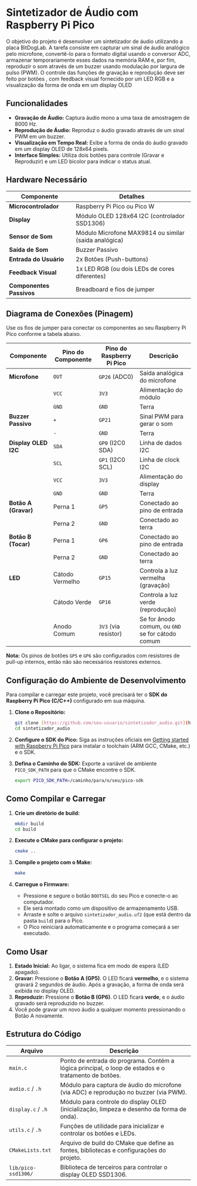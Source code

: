 # Sintetizador de Áudio com Raspberry Pi Pico

O objetivo do projeto é desenvolver um sintetizador de áudio utilizando a placa BitDogLab. A tarefa consiste em capturar um sinal de áudio analógico pelo microfone, convertê-lo para o formato digital usando o conversor ADC, armazenar temporariamente esses dados na memória RAM e, por fim, reproduzir o som através de um buzzer usando modulação por largura de pulso (PWM). O controle das funções de gravação e reprodução deve ser feito por botões , com feedback visual fornecido por um LED RGB  e a visualização da forma de onda em um display OLED

## Funcionalidades

* **Gravação de Áudio:** Captura áudio mono a uma taxa de amostragem de 8000 Hz.
* **Reprodução de Áudio:** Reproduz o áudio gravado através de um sinal PWM em um buzzer.
* **Visualização em Tempo Real:** Exibe a forma de onda do áudio gravado em um display OLED de 128x64 pixels.
* **Interface Simples:** Utiliza dois botões para controle (Gravar e Reproduzir) e um LED bicolor para indicar o status atual.

## Hardware Necessário

| Componente                | Detalhes                                        |
| ------------------------- | ----------------------------------------------- |
| **Microcontrolador** | Raspberry Pi Pico ou Pico W                     |
| **Display** | Módulo OLED 128x64 I2C (controlador SSD1306)    |
| **Sensor de Som** | Módulo Microfone MAX9814 ou similar (saída analógica) |
| **Saída de Som** | Buzzer Passivo                                  |
| **Entrada do Usuário** | 2x Botões (Push-buttons)                        |
| **Feedback Visual** | 1x LED RGB (ou dois LEDs de cores diferentes)   |
| **Componentes Passivos** | Breadboard e fios de jumper                     |

## Diagrama de Conexões (Pinagem)

Use os fios de jumper para conectar os componentes ao seu Raspberry Pi Pico conforme a tabela abaixo.

| Componente          | Pino do Componente | Pino do Raspberry Pi Pico | Descrição                                  |
| ------------------- | ------------------ | ------------------------- | ------------------------------------------ |
| **Microfone** | `OUT`              | `GP26` (ADC0)             | Saída analógica do microfone               |
|                     | `VCC`              | `3V3`                     | Alimentação do módulo                      |
|                     | `GND`              | `GND`                     | Terra                                      |
| **Buzzer Passivo** | `+`                | `GP21`                    | Sinal PWM para gerar o som                 |
|                     | `-`                | `GND`                     | Terra                                      |
| **Display OLED I2C**| `SDA`              | `GP0` (I2C0 SDA)          | Linha de dados I2C                         |
|                     | `SCL`              | `GP1` (I2C0 SCL)          | Linha de clock I2C                         |
|                     | `VCC`              | `3V3`                     | Alimentação do display                     |
|                     | `GND`              | `GND`                     | Terra                                      |
| **Botão A (Gravar)**| Perna 1            | `GP5`                     | Conectado ao pino de entrada               |
|                     | Perna 2            | `GND`                     | Conectado ao terra                         |
| **Botão B (Tocar)** | Perna 1            | `GP6`                     | Conectado ao pino de entrada               |
|                     | Perna 2            | `GND`                     | Conectado ao terra                         |
| **LED** | Cátodo Vermelho    | `GP15`                    | Controla a luz vermelha (gravação)         |
|                     | Cátodo Verde       | `GP16`                    | Controla a luz verde (reprodução)          |
|                     | Anodo Comum        | `3V3` (via resistor)      | Se for ânodo comum, ou `GND` se for cátodo comum |

**Nota:** Os pinos de botões `GP5` e `GP6` são configurados com resistores de pull-up internos, então não são necessários resistores externos.

## Configuração do Ambiente de Desenvolvimento

Para compilar e carregar este projeto, você precisará ter o **SDK do Raspberry Pi Pico (C/C++)** configurado em sua máquina.

1.  **Clone o Repositório:**
    ```bash
    git clone [https://github.com/seu-usuario/sintetizador_audio.git](https://github.com/seu-usuario/sintetizador_audio.git)
    cd sintetizador_audio
    ```

2.  **Configure o SDK do Pico:**
    Siga as instruções oficiais em [Getting started with Raspberry Pi Pico](https://datasheets.raspberrypi.com/pico/getting-started-with-pico.pdf) para instalar o toolchain (ARM GCC, CMake, etc.) e o SDK.

3.  **Defina o Caminho do SDK:**
    Exporte a variável de ambiente `PICO_SDK_PATH` para que o CMake encontre o SDK.
    ```bash
    export PICO_SDK_PATH=/caminho/para/o/seu/pico-sdk
    ```

## Como Compilar e Carregar

1.  **Crie um diretório de build:**
    ```bash
    mkdir build
    cd build
    ```

2.  **Execute o CMake para configurar o projeto:**
    ```bash
    cmake ..
    ```

3.  **Compile o projeto com o Make:**
    ```bash
    make
    ```

4.  **Carregue o Firmware:**
    * Pressione e segure o botão `BOOTSEL` do seu Pico e conecte-o ao computador.
    * Ele será montado como um dispositivo de armazenamento USB.
    * Arraste e solte o arquivo `sintetizador_audio.uf2` (que está dentro da pasta `build`) para o Pico.
    * O Pico reiniciará automaticamente e o programa começará a ser executado.

## Como Usar

1.  **Estado Inicial:** Ao ligar, o sistema fica em modo de espera (LED apagado).
2.  **Gravar:** Pressione o **Botão A (GP5)**. O LED ficará **vermelho**, e o sistema gravará 2 segundos de áudio. Após a gravação, a forma de onda será exibida no display OLED.
3.  **Reproduzir:** Pressione o **Botão B (GP6)**. O LED ficará **verde**, e o áudio gravado será reproduzido no buzzer.
4.  Você pode gravar um novo áudio a qualquer momento pressionando o Botão A novamente.

## Estrutura do Código

| Arquivo               | Descrição                                                                              |
| --------------------- | -------------------------------------------------------------------------------------- |
| `main.c`              | Ponto de entrada do programa. Contém a lógica principal, o loop de estados e o tratamento de botões. |
| `audio.c` / `.h`      | Módulo para captura de áudio do microfone (via ADC) e reprodução no buzzer (via PWM).  |
| `display.c` / `.h`    | Módulo para controle do display OLED (inicialização, limpeza e desenho da forma de onda). |
| `utils.c` / `.h`      | Funções de utilidade para inicializar e controlar os botões e LEDs.                   |
| `CMakeLists.txt`      | Arquivo de build do CMake que define as fontes, bibliotecas e configurações do projeto.   |
| `lib/pico-ssd1306/`   | Biblioteca de terceiros para controlar o display OLED SSD1306.                         |
